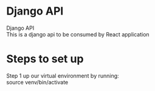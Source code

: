 # Django API
Django API </br>
This is a django api to be consumed by React application</br>

# Steps to set up
  Step 1 up our virtual environment by running:</br>
  source venv/bin/activate
